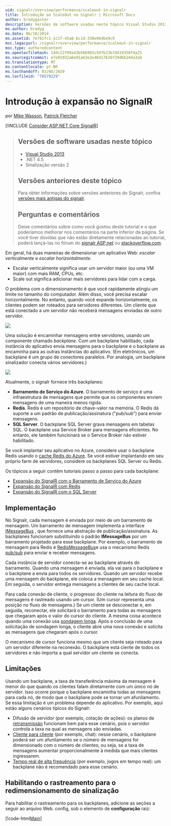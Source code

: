 ```yaml
---
uid: signalr/overview/performance/scaleout-in-signalr
title: Introdução ao ScaleOut no Signalr | Microsoft Docs
author: bradygaster
description: Versões de software usadas neste tópico Visual Studio 2013 o .NET 4,5 Signalr versão 2 versões anteriores deste tópico para obter informações sobre versões anteriores do...
ms.author: bradyg
ms.date: 06/10/2014
ms.assetid: 7e781fc1-1c1f-45a8-bc1d-338e96dbe9c9
msc.legacyurl: /signalr/overview/performance/scaleout-in-signalr
msc.type: authoredcontent
ms.openlocfilehash: 14dc22f99a43b566903c59fb23b7d419350f4a25
ms.sourcegitcommit: e7e91932a6e91a63e2e46417626f39d6b244a3ab
ms.translationtype: MT
ms.contentlocale: pt-BR
ms.lasthandoff: 03/06/2020
ms.locfileid: "78579229"
---
```

# <a name="introduction-to-scaleout-in-signalr"></a>Introdução à expansão no SignalR

por [Mike Wasson](https://github.com/MikeWasson), [Patrick Fletcher](https://github.com/pfletcher)

[!INCLUDE [Consider ASP.NET Core SignalR](~/includes/signalr/signalr-version-disambiguation.md)]

> ## <a name="software-versions-used-in-this-topic"></a>Versões de software usadas neste tópico
>
>
> - [Visual Studio 2013](https://my.visualstudio.com/Downloads?q=visual%20studio%202013)
> - .NET 4.5
> - Sinalização versão 2
>
>
>
> ## <a name="previous-versions-of-this-topic"></a>Versões anteriores deste tópico
>
> Para obter informações sobre versões anteriores do Signalr, confira [versões mais antigas do signalr](../older-versions/index.md).
>
> ## <a name="questions-and-comments"></a>Perguntas e comentários
>
> Deixe comentários sobre como você gostou deste tutorial e o que poderíamos melhorar nos comentários na parte inferior da página. Se você tiver dúvidas que não estão diretamente relacionadas ao tutorial, poderá lançá-las no fórum do [signalr ASP.net](https://forums.asp.net/1254.aspx/1?ASP+NET+SignalR) ou [stackoverflow.com](http://stackoverflow.com/).

Em geral, há duas maneiras de dimensionar um aplicativo Web: *escalar verticalmente* e *escalar horizontalmente*.

- Escalar verticalmente significa usar um servidor maior (ou uma VM maior) com mais RAM, CPUs, etc.
- Scale out significa adicionar mais servidores para lidar com a carga.

O problema com o dimensionamento é que você rapidamente atingiu um limite no tamanho do computador. Além disso, você precisa escalar horizontalmente. No entanto, quando você expande horizontalmente, os clientes podem ser roteados para servidores diferentes. Um cliente que está conectado a um servidor não receberá mensagens enviadas de outro servidor.

![](scaleout-in-signalr/_static/image1.png)

Uma solução é encaminhar mensagens entre servidores, usando um componente chamado *backplane*. Com um backplane habilitado, cada instância do aplicativo envia mensagens para o backplane e o backplane as encaminha para as outras instâncias do aplicativo. (Em eletrônicos, um backplane é um grupo de conectores paralelos. Por analogia, um backplane sinalizador conecta vários servidores.)

![](scaleout-in-signalr/_static/image2.png)

Atualmente, o signalr fornece três backplanes:

- **Barramento de Serviço do Azure**. O barramento de serviço é uma infraestrutura de mensagens que permite que os componentes enviem mensagens de uma maneira menos rígida.
- **Redis**. Redis é um repositório de chave-valor na memória. O Redis dá suporte a um padrão de publicação/assinatura ("pub/sub") para enviar mensagens.
- **SQL Server**. O backplane SQL Server grava mensagens em tabelas SQL. O backplane usa Service Broker para mensagens eficientes. No entanto, ele também funcionará se o Service Broker não estiver habilitado.

Se você implantar seu aplicativo no Azure, considere usar o backplane Redis usando o [cache Redis do Azure](https://azure.microsoft.com/services/cache/). Se você estiver implantando em seu próprio farm de servidores, considere os backplanes SQL Server ou Redis.

Os tópicos a seguir contêm tutoriais passo a passo para cada backplane:

- [Expansão do SignalR com o Barramento de Serviço do Azure](scaleout-with-windows-azure-service-bus.md)
- [Expansão do SignalR com Redis](scaleout-with-redis.md)
- [Expansão do SignalR com o SQL Server](scaleout-with-sql-server.md)

## <a name="implementation"></a>Implementação

No Signalr, cada mensagem é enviada por meio de um barramento de mensagem. Um barramento de mensagem implementa a interface [IMessageBus](https://msdn.microsoft.com/library/microsoft.aspnet.signalr.messaging.imessagebus(v=vs.100).aspx) , que fornece uma abstração de publicação/assinatura. As backplanes funcionam substituindo o padrão **IMessageBus** por um barramento projetado para esse backplane. Por exemplo, o barramento de mensagem para Redis é [RedisMessageBus](https://msdn.microsoft.com/library/microsoft.aspnet.signalr.redis.redismessagebus(v=vs.100).aspx)e usa o mecanismo Redis [pub/sub](http://redis.io/topics/pubsub) para enviar e receber mensagens.

Cada instância de servidor conecta-se ao backplane através do barramento. Quando uma mensagem é enviada, ela vai para o backplane e o backplane a envia para todos os servidores. Quando um servidor recebe uma mensagem do backplane, ele coloca a mensagem em seu cache local. Em seguida, o servidor entrega mensagens a clientes de seu cache local.

Para cada conexão de cliente, o progresso do cliente na leitura do fluxo de mensagens é rastreado usando um cursor. (Um cursor representa uma posição no fluxo de mensagens.) Se um cliente se desconectar e, em seguida, reconectar, ele solicitará o barramento para todas as mensagens que chegaram após o valor do cursor do cliente. A mesma coisa acontece quando uma conexão usa [sondagem longa](../getting-started/introduction-to-signalr.md#transports). Após a conclusão de uma solicitação de sondagem longa, o cliente abre uma nova conexão e solicita as mensagens que chegaram após o cursor.

O mecanismo de cursor funciona mesmo que um cliente seja roteado para um servidor diferente na reconexão. O backplane está ciente de todos os servidores e não importa a qual servidor um cliente se conecta.

## <a name="limitations"></a>Limitações

Usando um backplane, a taxa de transferência máxima da mensagem é menor do que quando os clientes falam diretamente com um único nó de servidor. Isso ocorre porque o backplane encaminha todas as mensagens para cada nó, de modo que o backplane pode se tornar um afunilamento. Se essa limitação é um problema depende do aplicativo. Por exemplo, aqui estão alguns cenários típicos do Signalr:

- Difusão de servidor (por exemplo, cotação de ações): os planos de [retransmissão](../getting-started/tutorial-server-broadcast-with-signalr.md) funcionam bem para esse cenário, pois o servidor controla a taxa na qual as mensagens são enviadas.
- [Cliente para cliente](../getting-started/tutorial-getting-started-with-signalr.md) (por exemplo, chat): nesse cenário, o backplane poderá ser um afunilamento se o número de mensagens for dimensionado com o número de clientes; ou seja, se a taxa de mensagens aumentar proporcionalmente à medida que mais clientes ingressarem.
- [Tempo real de alta frequência](../getting-started/tutorial-high-frequency-realtime-with-signalr.md) (por exemplo, jogos em tempo real): um backplane não é recomendado para esse cenário.

## <a name="enabling-tracing-for-signalr-scaleout"></a>Habilitando o rastreamento para o redimensionamento de sinalização

Para habilitar o rastreamento para os backplanes, adicione as seções a seguir ao arquivo Web. config, sob o elemento de **configuração** raiz:

[!code-html[Main](scaleout-in-signalr/samples/sample1.html)]
